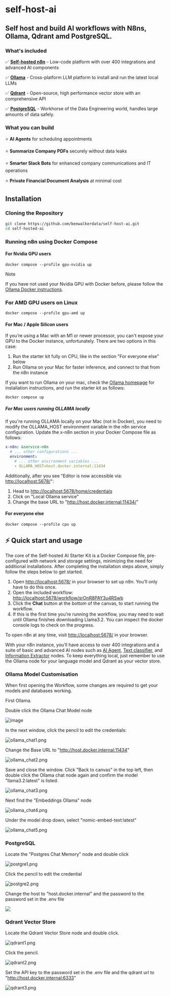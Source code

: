 # self-host-ai

## Self host and build AI workflows with N8ns, Ollama, Qdrant amd PostgreSQL.

### What's included

✅ [**Self-hosted n8n**](https://n8n.io/) - Low-code platform with over 400
integrations and advanced AI components

✅ [**Ollama**](https://ollama.com/) - Cross-platform LLM platform to install
and run the latest local LLMs

✅ [**Qdrant**](https://qdrant.tech/) - Open-source, high performance vector
store with an comprehensive API

✅ [**PostgreSQL**](https://www.postgresql.org/) -  Workhorse of the Data
Engineering world, handles large amounts of data safely.

### What you can build

⭐️ **AI Agents** for scheduling appointments

⭐️ **Summarize Company PDFs** securely without data leaks

⭐️ **Smarter Slack Bots** for enhanced company communications and IT operations

⭐️ **Private Financial Document Analysis** at minimal cost

## Installation

### Cloning the Repository

```bash
git clone https://github.com/benwalkerdata/self-host-ai.git
cd self-hosted-ai
```

### Running n8n using Docker Compose

#### For Nvidia GPU users

```
docker compose --profile gpu-nvidia up
```

> [!NOTE]
> If you have not used your Nvidia GPU with Docker before, please follow the
> [Ollama Docker instructions](https://github.com/ollama/ollama/blob/main/docs/docker.md).

### For AMD GPU users on Linux

```
docker compose --profile gpu-amd up
```

#### For Mac / Apple Silicon users

If you’re using a Mac with an M1 or newer processor, you can't expose your GPU
to the Docker instance, unfortunately. There are two options in this case:

1. Run the starter kit fully on CPU, like in the section "For everyone else"
   below
2. Run Ollama on your Mac for faster inference, and connect to that from the
   n8n instance

If you want to run Ollama on your mac, check the
[Ollama homepage](https://ollama.com/)
for installation instructions, and run the starter kit as follows:

```
docker compose up
```

##### For Mac users running OLLAMA locally

If you're running OLLAMA locally on your Mac (not in Docker), you need to modify the OLLAMA_HOST environment variable
in the n8n service configuration. Update the x-n8n section in your Docker Compose file as follows:

```yaml
x-n8n: &service-n8n
  # ... other configurations ...
  environment:
    # ... other environment variables ...
    - OLLAMA_HOST=host.docker.internal:11434
```

Additionally, after you see "Editor is now accessible via: <http://localhost:5678/>":

1. Head to <http://localhost:5678/home/credentials>
2. Click on "Local Ollama service"
3. Change the base URL to "http://host.docker.internal:11434/"

#### For everyone else

```
docker compose --profile cpu up
```

## ⚡️ Quick start and usage

The core of the Self-hosted AI Starter Kit is a Docker Compose file, pre-configured with network and storage settings, minimizing the need for additional installations.
After completing the installation steps above, simply follow the steps below to get started.

1. Open <http://localhost:5678/> in your browser to set up n8n. You’ll only
   have to do this once.
2. Open the included workflow:
   <http://localhost:5678/workflow/srOnR8PAY3u4RSwb>
3. Click the **Chat** button at the bottom of the canvas, to start running the workflow.
4. If this is the first time you’re running the workflow, you may need to wait
   until Ollama finishes downloading Llama3.2. You can inspect the docker
   console logs to check on the progress.

To open n8n at any time, visit <http://localhost:5678/> in your browser.

With your n8n instance, you’ll have access to over 400 integrations and a
suite of basic and advanced AI nodes such as
[AI Agent](https://docs.n8n.io/integrations/builtin/cluster-nodes/root-nodes/n8n-nodes-langchain.agent/),
[Text classifier](https://docs.n8n.io/integrations/builtin/cluster-nodes/root-nodes/n8n-nodes-langchain.text-classifier/),
and [Information Extractor](https://docs.n8n.io/integrations/builtin/cluster-nodes/root-nodes/n8n-nodes-langchain.information-extractor/)
nodes. To keep everything local, just remember to use the Ollama node for your
language model and Qdrant as your vector store.

### Ollama Model Customisation

When first opening the Workflow, some changes are required to get your models and databases working.

First Ollama. 

Double click the Ollama Chat Model node

![image](C:\temp\self-host-ai\assets\ollama_chat.png)

In the next window, click the pencil to edit the credentials:

![ollama_chat1.png](C:\temp\self-host-ai\assets\ollama_chat1.png)

Change the Base URL to "http://host.docker.internal:11434"

![ollama_chat2.png](C:\temp\self-host-ai\assets\ollama_chat2.png)

Save and close the window. Click "Back to canvas" in the top left, then double click the Ollama chat node again and confirm the model "llama3.2:latest" is listed. 

![ollama_chat3.png](C:\temp\self-host-ai\assets\ollama_chat3.png)

Next find the "Embeddings Ollama" node

![ollama_chat4.png](C:\temp\self-host-ai\assets\ollama_chat4.png)

Under the model drop down, select "nomic-embed-text:latest"

![ollama_chat5.png](C:\temp\self-host-ai\assets\ollama_chat5.png)

### PostgreSQL

Locate the "Postgres Chat Memory" node  and double click

![postgre1.png](C:\temp\self-host-ai\assets\postgre1.png)

Click the pencil to edit the credential

![postgre2.png](C:\temp\self-host-ai\assets\postgre2.png)

Change the host to "host.docker.internal" and the password to the password set in the .env file

![](C:\Users\BEWALKER\AppData\Roaming\marktext\images\2025-06-16-12-34-40-image.png)

### Qdrant Vector Store

Locate the Qdrant Vector Store node and double click.

![qdrant1.png](C:\temp\self-host-ai\assets\qdrant1.png)

Click the pencil.

![qdrant2.png](C:\temp\self-host-ai\assets\qdrant2.png)

Set the API key to the password set in the .env file and the qdrant url to "http://host.docker.internal:6333"

![qdrant3.png](C:\temp\self-host-ai\assets\qdrant3.png)

